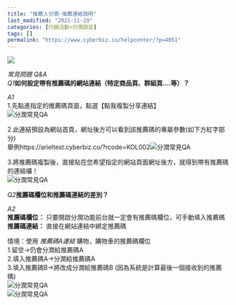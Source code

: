 ```yaml
---
title: "推薦人分潤-推薦連結說明"
last_modified: "2021-11-19"
categories: [行銷活動>分潤設定]
tags: []
permalink: "https://www.cyberbiz.io/helpcenter/?p=4051"
---
```


![](https://www.cyberbiz.io/support/wp-content/uploads/2021/08/進階、高手、企業版.png)

_常見問題 Q&A_  
_Q1_**如何設定帶有推薦碼的網站連結（特定商品頁、群組頁….等）？**

_A1_  
1.先點進指定的推薦碼頁面，點選【點我複製分享連結】  
![分潤常見QA](https://www.cyberbiz.co/support/wp-content/uploads/2019/03/分潤常見QA1.png)

2.此連結預設為網站首頁，網址後方可以看到該推薦碼的專屬參數(如下方紅字部分)  
舉例https://arieltest.cyberbiz.co/?rcode=KOL002![分潤常見QA](https://www.cyberbiz.co/support/wp-content/uploads/2019/03/分潤常見QA2.png)

3.將推薦碼複製後，直接貼在您希望指定的網站頁面網址後方，就得到帶有推薦碼的連結囉！  
![分潤常見QA](https://www.cyberbiz.co/support/wp-content/uploads/2019/03/分潤常見QA3.png)

_Q2_**推薦碼欄位和推薦碼連結的差別？**

_A2_  
**推薦碼欄位：** 只要開啟分潤功能前台就一定會有推薦碼欄位，可手動填入推薦碼  
**推薦碼連結：** 直接在網站連結中綁定推薦碼

情境：使用 _推薦碼A連結_ 購物，購物車的推薦碼欄位  
1.留空→仍會分潤給推薦碼A  
2.填入推薦碼A→分潤給推薦碼A  
3.填入推薦碼B→將改成分潤給推薦碼B (因為系統是計算最後一個接收到的推薦碼)  
![分潤常見QA](https://www.cyberbiz.co/support/wp-content/uploads/2019/03/分潤常見QA4.png)  
![分潤常見QA](https://www.cyberbiz.co/support/wp-content/uploads/2019/03/分潤常見QA5.png)

